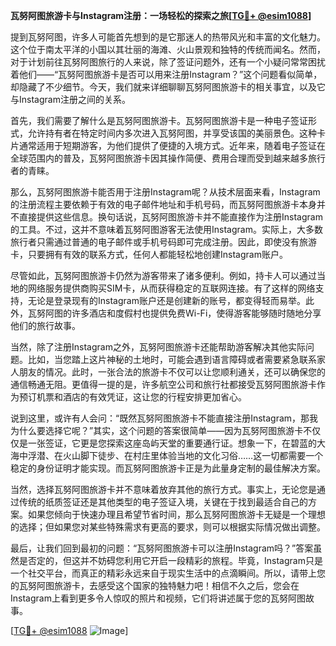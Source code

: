 **瓦努阿图旅游卡与Instagram注册：一场轻松的探索之旅[[TG💪+ @esim1088](https://t.me/s/esim1088)]**

提到瓦努阿图，许多人可能首先想到的是它那迷人的热带风光和丰富的文化魅力。这个位于南太平洋的小国以其壮丽的海滩、火山景观和独特的传统而闻名。然而，对于计划前往瓦努阿图旅行的人来说，除了签证问题外，还有一个小疑问常常困扰着他们——“瓦努阿图旅游卡是否可以用来注册Instagram？”这个问题看似简单，却隐藏了不少细节。今天，我们就来详细聊聊瓦努阿图旅游卡的相关事宜，以及它与Instagram注册之间的关系。

首先，我们需要了解什么是瓦努阿图旅游卡。瓦努阿图旅游卡是一种电子签证形式，允许持有者在特定时间内多次进入瓦努阿图，并享受该国的美丽景色。这种卡片通常适用于短期游客，为他们提供了便捷的入境方式。近年来，随着电子签证在全球范围内的普及，瓦努阿图旅游卡因其操作简便、费用合理而受到越来越多旅行者的青睐。

那么，瓦努阿图旅游卡能否用于注册Instagram呢？从技术层面来看，Instagram的注册流程主要依赖于有效的电子邮件地址和手机号码，而瓦努阿图旅游卡本身并不直接提供这些信息。换句话说，瓦努阿图旅游卡并不能直接作为注册Instagram的工具。不过，这并不意味着瓦努阿图游客无法使用Instagram。实际上，大多数旅行者只需通过普通的电子邮件或手机号码即可完成注册。因此，即使没有旅游卡，只要拥有有效的联系方式，任何人都能轻松地创建Instagram账户。

尽管如此，瓦努阿图旅游卡仍然为游客带来了诸多便利。例如，持卡人可以通过当地的网络服务提供商购买SIM卡，从而获得稳定的互联网连接。有了这样的网络支持，无论是登录现有的Instagram账户还是创建新的账号，都变得轻而易举。此外，瓦努阿图的许多酒店和度假村也提供免费Wi-Fi，使得游客能够随时随地分享他们的旅行故事。

当然，除了注册Instagram之外，瓦努阿图旅游卡还能帮助游客解决其他实际问题。比如，当您踏上这片神秘的土地时，可能会遇到语言障碍或者需要紧急联系家人朋友的情况。此时，一张合法的旅游卡不仅可以让您顺利通关，还可以确保您的通信畅通无阻。更值得一提的是，许多航空公司和旅行社都接受瓦努阿图旅游卡作为预订机票和酒店的有效凭证，这让您的行程安排更加省心。

说到这里，或许有人会问：“既然瓦努阿图旅游卡不能直接注册Instagram，那我为什么要选择它呢？”其实，这个问题的答案很简单——因为瓦努阿图旅游卡不仅仅是一张签证，它更是您探索这座岛屿天堂的重要通行证。想象一下，在碧蓝的大海中浮潜、在火山脚下徒步、在村庄里体验当地的文化习俗……这一切都需要一个稳定的身份证明才能实现。而瓦努阿图旅游卡正是为此量身定制的最佳解决方案。

当然，选择瓦努阿图旅游卡并不意味着放弃其他的旅行方式。事实上，无论您是通过传统的纸质签证还是其他类型的电子签证入境，关键在于找到最适合自己的方案。如果您倾向于快速办理且希望节省时间，那么瓦努阿图旅游卡无疑是一个理想的选择；但如果您对某些特殊需求有更高的要求，则可以根据实际情况做出调整。

最后，让我们回到最初的问题：“瓦努阿图旅游卡可以注册Instagram吗？”答案虽然是否定的，但这并不妨碍您利用它开启一段精彩的旅程。毕竟，Instagram只是一个社交平台，而真正的精彩永远来自于现实生活中的点滴瞬间。所以，请带上您的瓦努阿图旅游卡，去感受这个国家的独特魅力吧！相信不久之后，您会在Instagram上看到更多令人惊叹的照片和视频，它们将讲述属于您的瓦努阿图故事。

[[TG💪+ @esim1088](https://t.me/s/esim1088) ![Image](https://i.postimg.cc/4NQfJmqS/Snipaste-2025-05-13-00-14-12.png)]